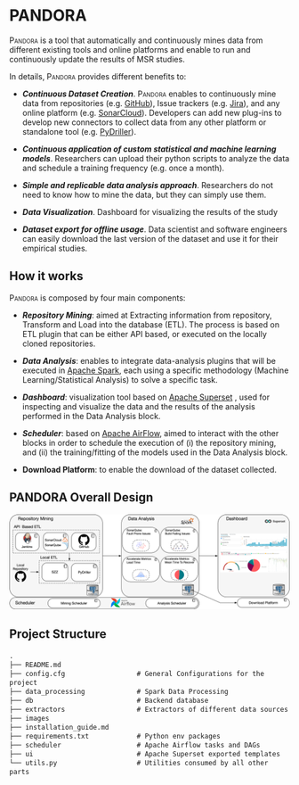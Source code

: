 # PANDORA

<span style="font-variant:small-caps;">Pandora</span> is a tool that automatically and continuously mines data from different existing tools and online platforms and enable to run and continuously update the results of MSR studies. 

In details, <span style="font-variant:small-caps;">Pandora</span> provides different benefits to: 
+ ___Continuous Dataset Creation___. <span style="font-variant:small-caps;">Pandora</span> enables to continuously mine data from repositories (e.g. [GitHub](https://github.com)), Issue trackers (e.g. [Jira](https://www.atlassian.com/software/jira)), and any online platform (e.g. [SonarCloud](https://sonarcloud.io)). Developers can add new plug-ins to develop new connectors to collect data from any other platform or standalone tool (e.g. [PyDriller](https://pydriller.readthedocs.io/en/latest/)). 
   

+ ___Continuous application of custom statistical and  machine learning models___. Researchers can upload their python scripts to analyze the data and schedule a training frequency (e.g. once a month).  


+ ___Simple and replicable data analysis approach___. Researchers do not need to know how to mine the data, but they can simply use them. 


+ ___Data Visualization___. Dashboard for visualizing the results of the study


+ ___Dataset export for offline usage___. Data scientist and software engineers can easily download the last version of the dataset and use it for their empirical studies.

## How it works

<span style="font-variant:small-caps;">Pandora</span> is composed by four main components:

+ ___Repository Mining___: aimed at Extracting information from repository, Transform and Load into the database (ETL). The process is based on ETL plugin that can be either API based, or executed on the locally cloned repositories. 


+ ___Data Analysis___: enables to integrate data-analysis plugins that will be executed in [Apache Spark](https://spark.apache.org), each using a specific methodology (Machine Learning/Statistical Analysis) to solve a specific task. 


+ ___Dashboard___: visualization tool based on [Apache Superset](https://superset.apache.org) , used for inspecting and visualize the data and the results of the analysis performed in the Data Analysis block.


+ ___Scheduler___: based on [Apache AirFlow](https://airflow.apache.org), aimed to interact with the other blocks in order to schedule the execution of (i) the repository mining, and (ii) the training/fitting of the models used in the Data Analysis block.  


+ __Download Platform__: to enable the download of the dataset collected.


## PANDORA Overall Design 

![alt text][logo]

[logo]: https://raw.githubusercontent.com/clowee/PANDORA/master/images/pandora_design.png "PANDORA design"

## Project Structure

```
.
├── README.md
├── config.cfg                  # General Configurations for the project
├── data_processing             # Spark Data Processing
├── db                          # Backend database
├── extractors                  # Extractors of different data sources
├── images
├── installation_guide.md   
├── requirements.txt            # Python env packages
├── scheduler                   # Apache Airflow tasks and DAGs
├── ui                          # Apache Superset exported templates
└── utils.py                    # Utilities consumed by all other parts
```
